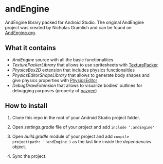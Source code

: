 # andEngine

AndEngine library packed for Android Studio. The original AndEngine project was created by Nicholas Gramlich and can be found on [AndEngine.org](http://www.andengine.org/).

## What it contains
- *AndEngine* source with all the basic functionalities
- *TexturePackerLibrary* that allows to use spritesheets with [TexturePacker](https://www.codeandweb.com/texturepacker)
- *PhysicsBox2D* extension that includes physics functionalities
- *PhysicsEditorShapeLibrary* that allows to generate body shapes and give physics properties with [PhysicsEditor](https://www.codeandweb.com/physicseditor)
- *DebugDrawExtension* that allows to visualize bodies' outlines for debugging purposes (property of [nazgee](https://github.com/nazgee/AndEngineDebugDrawExtension))

## How to install

1. Clone this repo in the root of your Android Studio project folder.

2. Open _settings.gradle_ file of your project and add `include ':andEngine'`

3. Open _build.gradle_ module of your project and add `compile project(path: ':andEngine')` as the last line inside the *dependencies* object.

4. Sync the project.
